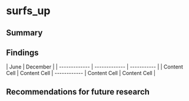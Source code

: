# surfs_up

## Summary


## Findings

| June  | December |
| ------------- | ------------- | ----------- |
| Content Cell  | Content Cell  | ------------
| Content Cell  | Content Cell  |


## Recommendations for future research



## 
